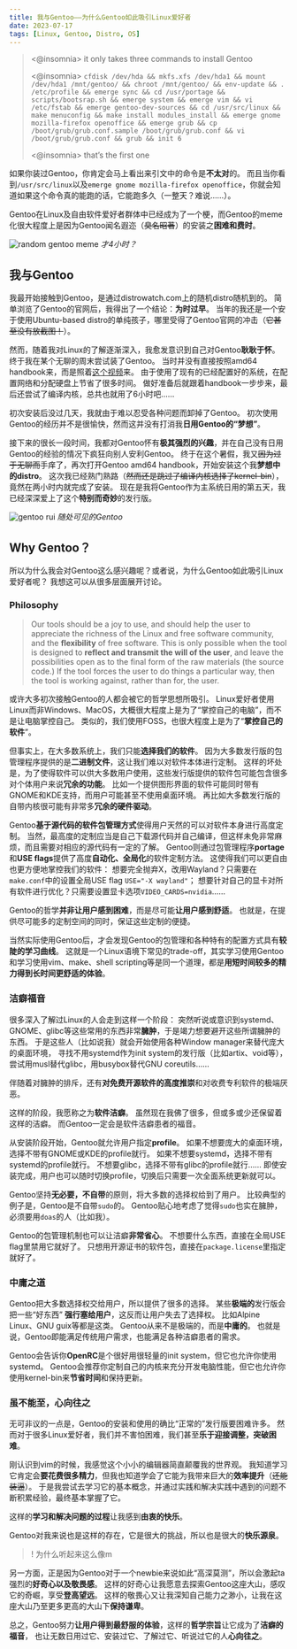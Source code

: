 ```yaml
---
title: 我与Gentoo——为什么Gentoo如此吸引Linux爱好者
date: 2023-07-17
tags: [Linux, Gentoo, Distro, OS]
---
```


> <@insomnia> it only takes three commands to install Gentoo
>
> <@insomnia> `cfdisk /dev/hda && mkfs.xfs /dev/hda1 && mount /dev/hda1 /mnt/gentoo/ && chroot /mnt/gentoo/ && env-update && . /etc/profile && emerge sync && cd /usr/portage && scripts/bootsrap.sh && emerge system && emerge vim && vi /etc/fstab && emerge gentoo-dev-sources && cd /usr/src/linux && make menuconfig && make install modules_install && emerge gnome mozilla-firefox openoffice && emerge grub && cp /boot/grub/grub.conf.sample /boot/grub/grub.conf && vi /boot/grub/grub.conf && grub && init 6`
>
> <@insomnia> that’s the first one

<!-- more -->

如果你装过Gentoo，你肯定会马上看出来引文中的命令是**不太对**的。
而且当你看到`/usr/src/linux`以及`emerge gnome mozilla-firefox openoffice`，你就会知道如果这个命令真的能跑的话，它能跑多久（一整天？难说……）。

Gentoo在Linux及自由软件爱好者群体中已经成为了一个梗，而Gentoo的meme化很大程度上是因为Gentoo闻名遐迩（~~臭名昭著~~）的安装之**困难和费时**。

![random gentoo meme](/src/posts/images/3a4yepx08v4b1.jpg)
*才4小时？*

## 我与Gentoo

我最开始接触到Gentoo，是通过distrowatch.com上的随机distro随机到的。
简单浏览了Gentoo的官网后，我得出了一个结论：**为时过早**。
当年的我还是一个安于使用Ubuntu-based distro的单纯孩子，哪里受得了Gentoo官网的冲击（~~它甚至没有放截图！~~）。

然而，随着我对Linux的了解逐渐深入，我愈发意识到自己对Gentoo**耿耿于怀**。
终于我在某个无聊的周末尝试装了Gentoo。
当时并没有直接按照amd64 handbook来，而是照着[这个视频](https://www.youtube.com/watch?v=J7W9MItUSGw)来。
由于使用了现有的已经配置好的系统，在配置网络和分配硬盘上节省了很多时间。
做好准备后就跟着handbook一步步来，最后还尝试了编译内核，总共也就用了6小时吧……

初次安装后没过几天，我就由于难以忍受各种问题而卸掉了Gentoo。
初次使用Gentoo的经历并不是很愉快，然而这并没有打消我**日用Gentoo的“梦想”**。

接下来的很长一段时间，我都对Gentoo怀有**极其强烈的兴趣**，并在自己没有日用Gentoo的经验的情况下疯狂向别人安利Gentoo。
终于在这个暑假，我又~~因为过于无聊而~~手痒了，再次打开Gentoo amd64 handbook，开始安装这个我**梦想中的distro**。
这次我已经熟门熟路（~~然而还是跳过了编译内核选择了kernel-bin~~），竟然在两小时内就完成了安装。
现在是我将Gentoo作为主系统日用的第五天，我已经深深爱上了这个**特别而奇妙**的发行版。

![gentoo rui](/src/posts/images/9zkccddff81b1.png)
*随处可见的Gentoo*

## Why Gentoo？

所以为什么我会对Gentoo这么感兴趣呢？或者说，为什么Gentoo如此吸引Linux爱好者呢？
我想这可以从很多层面展开讨论。

### Philosophy

> Our tools should be a joy to use, and should help the user to appreciate the richness of the Linux and free software community, and the **flexibility** of free software. This is only possible when the tool is designed to **reflect and transmit the will of the user**, and leave the possibilities open as to the final form of the raw materials (the source code.) If the tool forces the user to do things a particular way, then the tool is working against, rather than for, the user. 

或许大多初次接触Gentoo的人都会被它的哲学思想所吸引。
Linux爱好者使用Linux而非Windows、MacOS，大概很大程度上是为了“掌控自己的电脑”，而不是让电脑掌控自己。
类似的，我们使用FOSS，也很大程度上是为了“**掌控自己的软件**”。

但事实上，在大多数系统上，我们只能**选择我们的软件**。
因为大多数发行版的包管理程序提供的是**二进制文件**，这让我们难以对软件本体进行定制。
这样的坏处是，为了使得软件可以供大多数用户使用，这些发行版提供的软件包可能包含很多对个体用户来说**冗余的功能**。
比如一个提供图形界面的软件可能同时带有GNOME和KDE支持，而用户可能甚至不使用桌面环境。
再比如大多数发行版的自带内核很可能有非常多**冗余的硬件驱动**。

Gentoo**基于源代码的软件包管理方式**使得用户天然的可以对软件本身进行高度定制。
当然，最高度的定制应当是自己下载源代码并自己编译，但这样未免非常麻烦，而且需要对相应的源代码有一定的了解。
Gentoo则通过包管理程序**portage**和**USE flags**提供了高度**自动化、全局化**的软件定制方法。
这使得我们可以更自由也更方便地掌控我们的软件：
想要完全抛弃X，改用Wayland？只需要在`make.conf`中的设置全局USE flag `USE="-X wayland"`；
想要针对自己的显卡对所有软件进行优化？只需要设置显卡选项`VIDEO_CARDS=nvidia`……

Gentoo的哲学**并非让用户感到困难**，而是尽可能**让用户感到舒适**。
也就是，在提供尽可能多的定制空间的同时，保证这些定制的便捷。

当然实际使用Gentoo后，才会发现Gentoo的包管理和各种特有的配置方式具有**较陡的学习曲线**。
这就是一个Linux语境下常见的trade-off，其实学习使用Gentoo和学习使用vim、make、shell scripting等是同一个道理，都是**用短时间较多的精力得到长时间更舒适的体验**。

### 洁癖福音

很多深入了解过Linux的人会走到这样一个阶段：
突然听说或意识到systemd、GNOME、glibc等这些常用的东西非常**臃肿**，于是竭力想要避开这些所谓臃肿的东西。
于是这些人（比如说我）就会开始使用各种Window manager来替代庞大的桌面环境，
寻找不用systemd作为init system的发行版（比如artix、void等），尝试用musl替代glibc，用busybox替代GNU coreutils……

伴随着对臃肿的排斥，还有**对免费开源软件的高度推崇**和对收费专利软件的极端厌恶。

这样的阶段，我愿称之为**软件洁癖**。
虽然现在我佛了很多，但或多或少还保留着这样的洁癖。
而Gentoo一定会是软件洁癖患者的福音。

从安装阶段开始，Gentoo就允许用户指定**profile**。
如果不想要庞大的桌面环境，选择不带有GNOME或KDE的profile就行。
如果不想要systemd，选择不带有systemd的profile就行。
不想要glibc，选择不带有glibc的profile就行……
即使安装完成，用户也可以随时切换profile，切换后只需要一次全面系统更新就可以。

Gentoo坚持**无必要，不自带**的原则，将大多数的选择权给到了用户。
比较典型的例子是，Gentoo是不自带`sudo`的。
Gentoo贴心地考虑了觉得`sudo`也实在臃肿，必须要用`doas`的人（比如我）。

Gentoo的包管理机制也可以让洁癖**非常省心**。
不想要什么东西，直接在全局USE flag里禁用它就好了。
只想用开源证书的软件包，直接在`package.license`里指定就好了。

### 中庸之道

Gentoo把大多数选择权交给用户，所以提供了很多的选择。
某些**极端的**发行版会把一些“好东西” **强行塞给用户**，这反而让用户失去了选择权。
比如Alpine Linux、GNU guix等都是这类。
Gentoo从来不是极端的，而是**中庸的**。
也就是说，Gentoo即能满足传统用户需求，也能满足各种洁癖患者的需求。

Gentoo会告诉你**OpenRC**是个很好用很轻量的init system，但它也允许你使用systemd。
Gentoo会推荐你定制自己的内核来充分开发电脑性能，但它也允许你使用kernel-bin来**节省时间**和保持更新。

### 虽不能至，心向往之

无可非议的一点是，Gentoo的安装和使用的确比“正常的”发行版要困难许多。
然而对于很多Linux爱好者，我们并不害怕困难，我们甚至**乐于迎接调整，突破困难**。

刚认识到vim的时候，我感觉这个小小的编辑器简直颠覆我的世界观。
我知道学习它肯定会**要花费很多精力**，但我也知道学会了它能为我带来巨大的**效率提升**（~~还能装逼~~）。
于是我尝试去学习它的基本概念，并通过实践和解决实践中遇到的问题不断积累经验，最终基本掌握了它。

这样的**学习和解决问题的过程**让我感到**由衷的快乐**。

Gentoo对我来说也是这样的存在，它是很大的挑战，所以也是很大的**快乐源泉**。

>! 为什么听起来这么像m

另一方面，正是因为Gentoo对于一个newbie来说如此“高深莫测”，所以会激起ta强烈的**好奇心以及敬畏感**。
这样的好奇心让我愿意去探索Gentoo这座大山，感叹它的奇崛，享受**登高望远**。
这样的敬畏心又让我深知自己能力之渺小，让我在这座大山乃至更多更高的大山下**保持谦卑**。

总之，Gentoo努力**让用户得到最舒服的体验**，这样的**哲学宗旨**让它成为了**洁癖的福音**，
也让无数日用过它、安装过它、了解过它、听说过它的人**心向往之**。
